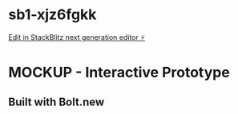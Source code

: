 # sb1-xjz6fgkk

[Edit in StackBlitz next generation editor ⚡️](https://stackblitz.com/~/github.com/justinmultimedia/sb1-xjz6fgkk)

# MOCKUP - Interactive Prototype

## Built with Bolt.new

